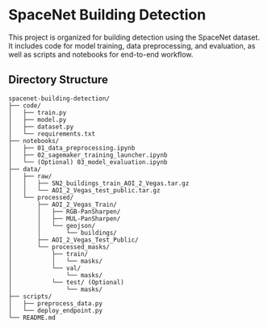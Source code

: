 # SpaceNet Building Detection

This project is organized for building detection using the SpaceNet dataset. It includes code for model training, data preprocessing, and evaluation, as well as scripts and notebooks for end-to-end workflow.

## Directory Structure

```
spacenet-building-detection/
├── code/
│   ├── train.py
│   ├── model.py
│   ├── dataset.py
│   └── requirements.txt
├── notebooks/
│   ├── 01_data_preprocessing.ipynb
│   ├── 02_sagemaker_training_launcher.ipynb
│   └── (Optional) 03_model_evaluation.ipynb
├── data/
│   ├── raw/
│   │   ├── SN2_buildings_train_AOI_2_Vegas.tar.gz
│   │   └── AOI_2_Vegas_test_public.tar.gz
│   └── processed/
│       ├── AOI_2_Vegas_Train/
│       │   ├── RGB-PanSharpen/
│       │   ├── MUL-PanSharpen/
│       │   └── geojson/
│       │       └── buildings/
│       ├── AOI_2_Vegas_Test_Public/
│       └── processed_masks/
│           ├── train/
│           │   └── masks/
│           └── val/
│               └── masks/
│           └── test/ (Optional)
│               └── masks/
├── scripts/
│   ├── preprocess_data.py
│   └── deploy_endpoint.py
└── README.md
```


